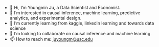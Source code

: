 
- 👋  Hi, I’m Youngmin Ju, a Data Scientist and Economist.
- 👀  I’m interested in causal inference, machine learning, predictive analytics, and experimental design. 
- 🌱  I’m currently learning from kaggle, linkedin learning and towards data science
- 💞️  I’m looking to collaborate on causal inference and machine learning.
- 📫  How to reach me: juyoungm@usc.edu

<!---
ymju86/ymju86 is a ✨ special ✨ repository because its `README.md` (this file) appears on your GitHub profile.
You can click the Preview link to take a look at your changes.
--->
